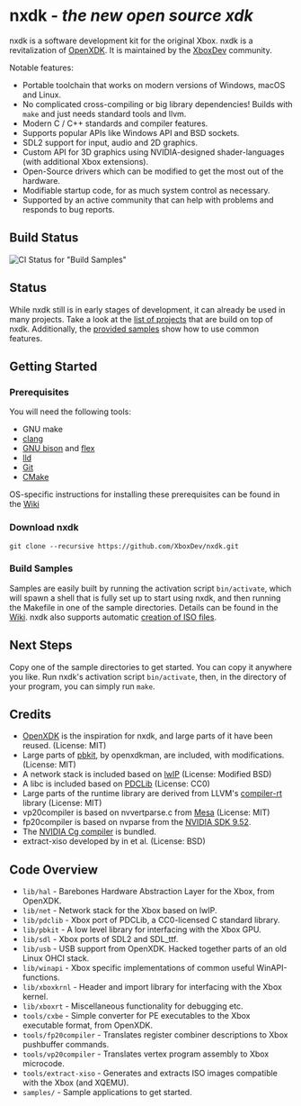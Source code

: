 nxdk - *the new open source xdk*
================================
nxdk is a software development kit for the original Xbox. nxdk is a revitalization of [OpenXDK](https://web.archive.org/web/20170624051336/http://openxdk.sourceforge.net:80/).
It is maintained by the [XboxDev](https://github.com/XboxDev/XboxDev) community.

Notable features:
- Portable toolchain that works on modern versions of Windows, macOS and Linux.
- No complicated cross-compiling or big library dependencies! Builds with `make` and just needs standard tools and llvm.
- Modern C / C++ standards and compiler features.
- Supports popular APIs like Windows API and BSD sockets.
- SDL2 support for input, audio and 2D graphics.
- Custom API for 3D graphics using NVIDIA-designed shader-languages (with additional Xbox extensions).
- Open-Source drivers which can be modified to get the most out of the hardware.
- Modifiable startup code, for as much system control as necessary.
- Supported by an active community that can help with problems and responds to bug reports.

Build Status
------
![CI Status for "Build Samples"](https://github.com/XboxDev/nxdk/actions/workflows/build_samples.yml/badge.svg)

Status
------
While nxdk still is in early stages of development, it can already be used in many projects.
Take a look at the [list of projects](https://github.com/XboxDev/nxdk/wiki/Projects-using-nxdk) that are build on top of nxdk. Additionally, the [provided samples](https://github.com/XboxDev/nxdk/tree/master/samples) show how to use common features.

Getting Started
---------------
### Prerequisites
You will need the following tools:
- GNU make
- [clang](http://clang.llvm.org/)
- [GNU bison](https://www.gnu.org/software/bison/) and [flex](http://flex.sourceforge.net/)
- [lld](http://lld.llvm.org/)
- [Git](http://git-scm.com/)
- [CMake](https://cmake.org/)

OS-specific instructions for installing these prerequisites can be found in the [Wiki](https://github.com/XboxDev/nxdk/wiki/Install-the-Prerequisites)

### Download nxdk
    git clone --recursive https://github.com/XboxDev/nxdk.git

### Build Samples
Samples are easily built by running the activation script `bin/activate`, which will spawn a shell that is fully set up to start using nxdk, and then running the Makefile in one of the sample directories. Details can be found in the [Wiki](https://github.com/XboxDev/nxdk/wiki/Build-a-Sample). nxdk also supports automatic [creation of ISO files](https://github.com/XboxDev/nxdk/wiki/Create-an-XISO).

Next Steps
----------
Copy one of the sample directories to get started. You can copy it anywhere you like. Run nxdk's activation script `bin/activate`, then, in the directory of your program, you can simply run `make`.

Credits
-------
- [OpenXDK](https://web.archive.org/web/20170624051336/http://openxdk.sourceforge.net:80/) is the inspiration for nxdk, and large parts of it have been reused. (License: MIT)
- Large parts of [pbkit](https://web.archive.org/web/20141024145308/http://forums.xbox-scene.com/index.php?/topic/573524-pbkit/), by openxdkman, are included, with modifications. (License: MIT)
- A network stack is included based on [lwIP](http://savannah.nongnu.org/projects/lwip/) (License: Modified BSD)
- A libc is included based on [PDCLib](https://github.com/DevSolar/pdclib) (License: CC0)
- Large parts of the runtime library are derived from LLVM's [compiler-rt](https://compiler-rt.llvm.org/) library (License: MIT)
- vp20compiler is based on nvvertparse.c from [Mesa](http://www.mesa3d.org/) (License: MIT)
- fp20compiler is based on nvparse from the [NVIDIA SDK 9.52](https://www.nvidia.com/object/sdk-9.html).
- The [NVIDIA Cg compiler](https://developer.nvidia.com/cg-toolkit) is bundled.
- extract-xiso developed by in et al. (License: BSD)

Code Overview
-------------
* `lib/hal` - Barebones Hardware Abstraction Layer for the Xbox, from OpenXDK.
* `lib/net` - Network stack for the Xbox based on lwIP.
* `lib/pdclib` - Xbox port of PDCLib, a CC0-licensed C standard library.
* `lib/pbkit` - A low level library for interfacing with the Xbox GPU.
* `lib/sdl` - Xbox ports of SDL2 and SDL_ttf.
* `lib/usb` - USB support from OpenXDK. Hacked together parts of an old Linux OHCI stack.
* `lib/winapi` - Xbox specific implementations of common useful WinAPI-functions.
* `lib/xboxkrnl` - Header and import library for interfacing with the Xbox kernel.
* `lib/xboxrt` - Miscellaneous functionality for debugging etc.
* `tools/cxbe` - Simple converter for PE executables to the Xbox executable format, from OpenXDK.
* `tools/fp20compiler` - Translates register combiner descriptions to Xbox pushbuffer commands.
* `tools/vp20compiler` - Translates vertex program assembly to Xbox microcode.
* `tools/extract-xiso` - Generates and extracts ISO images compatible with the Xbox (and XQEMU).
* `samples/` - Sample applications to get started.
